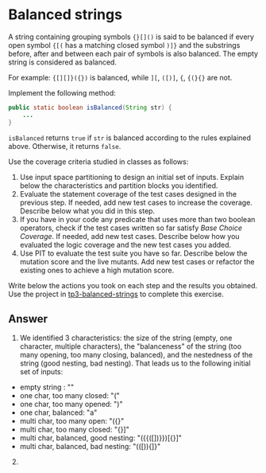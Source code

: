 # Balanced strings

A string containing grouping symbols `{}[]()` is said to be balanced if every open symbol `{[(` has a matching closed symbol `)]}` and the substrings before, after and between each pair of symbols is also balanced. The empty string is considered as balanced.

For example: `{[][]}({})` is balanced, while `][`, `([)]`, `{`, `{(}{}` are not.

Implement the following method:

```java
public static boolean isBalanced(String str) {
    ...
}
```

`isBalanced` returns `true` if `str` is balanced according to the rules explained above. Otherwise, it returns `false`.

Use the coverage criteria studied in classes as follows:

1. Use input space partitioning to design an initial set of inputs. Explain below the characteristics and partition blocks you identified.
2. Evaluate the statement coverage of the test cases designed in the previous step. If needed, add new test cases to increase the coverage. Describe below what you did in this step.
3. If you have in your code any predicate that uses more than two boolean operators, check if the test cases written so far satisfy *Base Choice Coverage*. If needed, add new test cases. Describe below how you evaluated the logic coverage and the new test cases you added.
4. Use PIT to evaluate the test suite you have so far. Describe below the mutation score and the live mutants. Add new test cases or refactor the existing ones to achieve a high mutation score.

Write below the actions you took on each step and the results you obtained.
Use the project in [tp3-balanced-strings](../code/tp3-balanced-strings) to complete this exercise.

## Answer

1. We identified 3 characteristics: the size of the string (empty, one character, multiple characters), the "balanceness" of the string (too many opening, too many closing, balanced), and the nestedness of the string (good nesting, bad nesting).
That leads us to the following initial set of inputs: 
- empty string : ""
- one char, too many closed: "("
- one char, too many opened: ")"
- one char, balanced: "a"
- multi char, too many open: "({}"
- multi char, too many closed: "{}]"
- multi char, balanced, good nesting: "({{([])}})[{}]"
- multi char, balanced, bad nesting: "(([)){]}"

2. 
